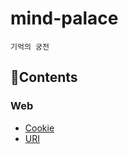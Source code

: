 # mind-palace
`기억의 궁전`

## 📑Contents

### Web

- [Cookie](https://github.com/dlatldhs/mind-palace/blob/main/web/Cookie.md)
- [URI](https://github.com/dlatldhs/mind-palace/blob/main/web/URI.md)
